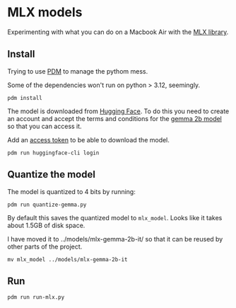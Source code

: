 # MLX models

Experimenting with what you can do on a Macbook Air with the [MLX library](https://github.com/ml-explore/mlx).

## Install

Trying to use [PDM](https://pdm-project.org/en/latest/) to manage the pythom mess.

Some of the dependencies won't run on python > 3.12, seemingly.

`pdm install`

The model is downloaded from [Hugging Face](https://huggingface.co). To do this you need to create an account and accept the terms and conditions for the [gemma 2b model](https://huggingface.co/google/gemma-2-2b-it) so that you can access it. 

Add an [access token](https://huggingface.co/docs/hub/en/security-tokens) to be able to download the model.

`pdm run huggingface-cli login`

## Quantize the model

The model is quantized to 4 bits by running:

`pdm run quantize-gemma.py`

By default this saves the quantized model to `mlx_model`. Looks like it takes about 1.5GB of disk space.

I have moved it to ../models/mlx-gemma-2b-it/ so that it can be reused by other parts of the project.

`mv mlx_model ../models/mlx-gemma-2b-it`

## Run

`pdm run run-mlx.py`
